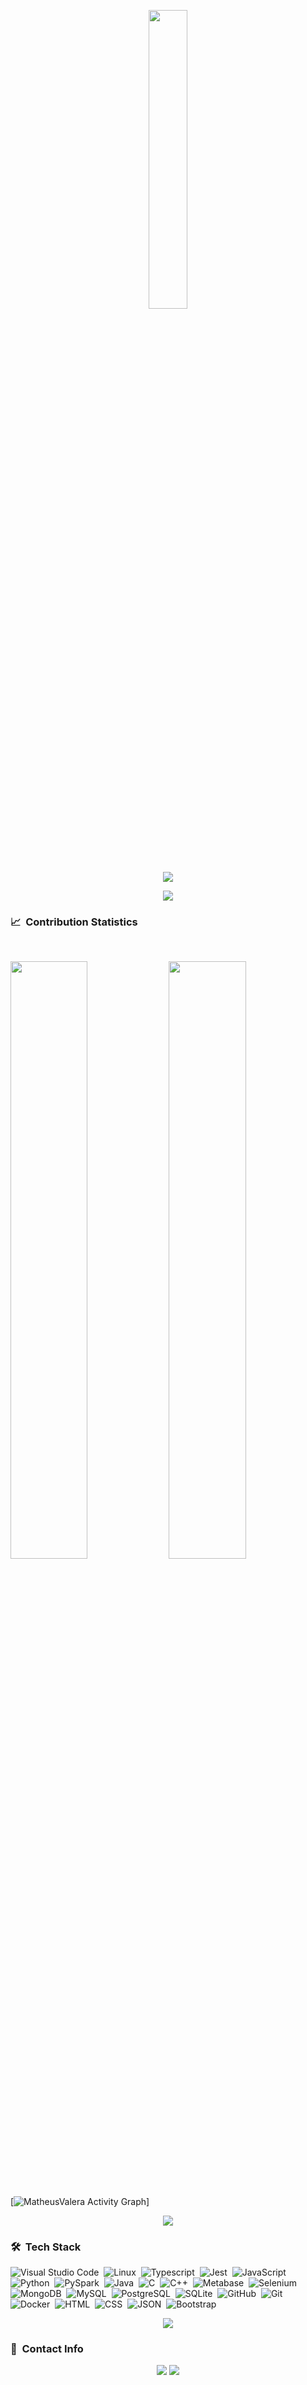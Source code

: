<p align="center"><img src="animation.gif" width="35%"></p>

<p align="center">
<img src="https://readme-typing-svg.herokuapp.com?font=Architects+Daughter&center=true&vCenter=true&duration=3000&color=%2338C2FF&size=40&height=200&width=800&lines=Heyyy!+I'm+Matheus+Valera+%3C3;I'm+majoring+in+Information+Systems;I+am+a+Software+Developer+and+Data;Welcome+to+my+profile+!">
</p>

<p  align="center">
<img src="https://user-images.githubusercontent.com/73097560/115834477-dbab4500-a447-11eb-908a-139a6edaec5c.gif">             
<br>

### 📈 &nbsp;Contribution Statistics

<br/>
<p align="left">
  <img width="49.5%" src="https://github-readme-stats.vercel.app/api?username=MatheusValera&show_icons=true&theme=blueberry&hide_border=true" />
    <img width="49.5%" src="https://github-readme-streak-stats.herokuapp.com/?user=MatheusValera&theme=blueberry&hide_border=true" />
  </a>
</p>
<br>

[![MatheusValera Activity Graph](https://activity-graph.herokuapp.com/graph?username=MatheusValera&custom_title=Matheus%20Valera%20Contribution%20Graph&theme=react-dark&bg_color=1a2d3d&hide_border=true&line=6dbef7&point=add7ff&color=27e8a7)]

<p  align="center">
<img src="https://user-images.githubusercontent.com/73097560/115834477-dbab4500-a447-11eb-908a-139a6edaec5c.gif">             
<br>

### 🛠 &nbsp;Tech Stack

![Visual Studio Code](https://img.shields.io/badge/-Visual%20Studio%20Code-05122A?style=flat&logo=visual-studio-code&logoColor=007ACC)&nbsp;
![Linux](https://img.shields.io/badge/-Linux-05122A?style=flat&logo=linux)&nbsp;
![Typescript](https://img.shields.io/badge/-Typescript-05122A?style=flat&logo=typescript)&nbsp;
![Jest](https://img.shields.io/badge/-Jest-05122A?style=flat&logo=jest)&nbsp;
![JavaScript](https://img.shields.io/badge/-JavaScript-05122A?style=flat&logo=javascript)&nbsp;
![Python](https://img.shields.io/badge/-Python-05122A?style=flat&logo=python)&nbsp;
![PySpark](https://img.shields.io/badge/-PySpark-05122A?style=flat&logo=pyspark)&nbsp;
![Java](https://img.shields.io/badge/-Java-05122A?style=flat&logo=java&logoColor=FFA518)&nbsp;
![C](https://img.shields.io/badge/-C-05122A?style=flat&logo=C&logoColor=A8B9CC)&nbsp;
![C++](https://img.shields.io/badge/-C++-05122A?style=flat&logo=C%2B%2B&logoColor=00599C)&nbsp;
![Metabase](https://img.shields.io/badge/-Metabase-05122A?style=flat&logo=metabase)&nbsp;
![Selenium](https://img.shields.io/badge/-Selenium-05122A?style=flat&logo=selenium&logoColor=selenium)&nbsp;
![MongoDB](https://img.shields.io/badge/-MongoDB-05122A?style=flat&logo=mongodb)&nbsp;
![MySQL](https://img.shields.io/badge/-MySQL-05122A?style=flat&logo=mysql&logoColor=4479A1)&nbsp;
![PostgreSQL](https://img.shields.io/badge/-PostgreSQL-05122A?style=flat&logo=postgresql&logoColor=336791)&nbsp;
![SQLite](https://img.shields.io/badge/-SQLite-05122A?style=flat&logo=sqlite&logoColor=4479A1)&nbsp;
![GitHub](https://img.shields.io/badge/-GitHub-05122A?style=flat&logo=github)&nbsp;
![Git](https://img.shields.io/badge/-Git-05122A?style=flat&logo=git)&nbsp;
![Docker](https://img.shields.io/badge/-Docker-05122A?style=flat&logo=docker)&nbsp;
![HTML](https://img.shields.io/badge/-HTML-05122A?style=flat&logo=HTML5)&nbsp;
![CSS](https://img.shields.io/badge/-CSS-05122A?style=flat&logo=CSS3&logoColor=1572B6)&nbsp;
![JSON](https://img.shields.io/badge/-JSON-05122A?style=flat&logo=json&logoColor=000000)&nbsp;
![Bootstrap](https://img.shields.io/badge/-Bootstrap-05122A?style=flat&logo=bootstrap&logoColor=563D7C)&nbsp;

<p  align="center">
<img src="https://user-images.githubusercontent.com/73097560/115834477-dbab4500-a447-11eb-908a-139a6edaec5c.gif">             
<br>

### :link: &nbsp;Contact Info

<p align="center">
<a href="https://www.linkedin.com/in/matheus-valera-pereira-b3897922a/"><img src="https://img.shields.io/badge/-Matheus%20Valera-0077B5?style=for-the-badge&logo=Linkedin&logoColor=white"/></a>
<a href="https://github.com/MatheusValera"><img src="https://img.shields.io/badge/-MatheusValera-3423A6?style=for-the-badge&logo=Github&logoColor=white"/></a>
</p>
